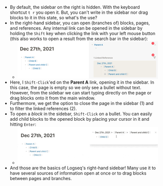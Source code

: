 - By default, the sidebar on the right is hidden. With the keyboard shortcut `t r` you open it. But, you can't write in the sidebar nor drag blocks to it in this state, so what's the use?
- In the right-hand sidebar, you can open (branches of) blocks, pages, and references. Any internal link can be opened in the sidebar by holding the `Shift` key when clicking the link with your left mouse button (this also works to open a result from the search bar in the sidebar):
	- ![right-sidebar-parent-a.png](../assets/right-sidebar-parent-a_1641572574836_0.png)
- Here, I `Shift-Click`'ed  on the **Parent A** link, opening it in the sidebar. In this case, the page is empty so we only see a bullet without text. However, from the sidebar we can start typing directly on the page or drag blocks onto it from the main window.
- Furthermore, we get the option to close the page in the sidebar (1) and to filter the linked references (2).
- To open a _block_ in the sidebar, `Shift-Click` on a bullet. You can easily add child blocks to the opened block by placing your cursor in it and hitting `Enter`:
	- ![right-sidebar-new-block.gif](../assets/right-sidebar-new-block_1641572640336_0.gif)
- And those are the basics of Logseq's right-hand sidebar! Many use it to have several sources of information open at once or to drag blocks between pages and branches.